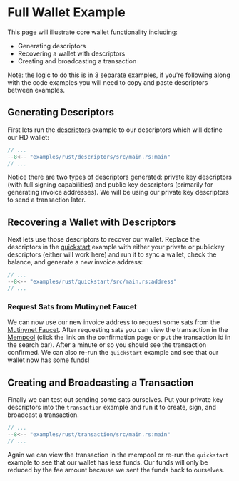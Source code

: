 # Full Wallet Example

This page will illustrate core wallet functionality including:

- Generating descriptors
- Recovering a wallet with descriptors
- Creating and broadcasting a transaction

Note: the logic to do this is in 3 separate examples, if you're following along with the code examples you will need to copy and paste descriptors between examples.

## Generating Descriptors

First lets run the [descriptors](../keys-descriptors/descriptors) example to our descriptors which will define our HD wallet:

```rust title="examples/rust/descriptors/src/main.rs"
// ...
--8<-- "examples/rust/descriptors/src/main.rs:main"
// ...
```

Notice there are two types of descriptors generated: private key descriptors (with full signing capabilities) and public key descriptors (primarily for generating invoice addresses). We will be using our private key descriptors to send a transaction later.

## Recovering a Wallet with Descriptors

Next lets use those descriptors to recover our wallet. Replace the descriptors in the [quickstart](./quickstart.md) example with either your private or publickey descriptors (either will work here) and run it to sync a wallet, check the balance, and generate a new invoice address:

```rust title="examples/rust/quickstart/src/main.rs"
// ...
--8<-- "examples/rust/quickstart/src/main.rs:address"
// ...
```

### Request Sats from Mutinynet Faucet

We can now use our new invoice address to request some sats from the [Mutinynet Faucet](https://mutinynet.com/faucet). After requesting sats you can view the transaction in the [Mempool](https://mutinynet.com/) (click the link on the confirmation page or put the transaction id in the search bar). After a minute or so you should see the transaction confirmed. We can also re-run the `quickstart` example and see that our wallet now has some funds!

## Creating and Broadcasting a Transaction

Finally we can test out sending some sats ourselves. Put your private key descriptors into the `transaction` example and run it to create, sign, and broadcast a transaction.

```rust title="examples/rust/transaction/src/main.rs"
// ...
--8<-- "examples/rust/transaction/src/main.rs:main"
// ...
```

Again we can view the transaction in the mempool or re-run the `quickstart` example to see that our wallet has less funds. Our funds will only be reduced by the fee amount because we sent the funds back to ourselves.




